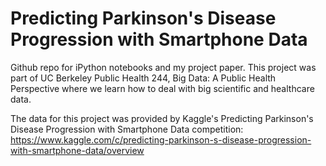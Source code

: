 # Predicting Parkinson's Disease Progression with Smartphone Data

Github repo for iPython notebooks and my project paper. This project was part of UC Berkeley Public Health 244, Big Data: A Public Health Perspective where we learn how to deal with big scientific and healthcare data.

The data for this project was provided by Kaggle's Predicting Parkinson's Disease Progression with Smartphone Data competition:
https://www.kaggle.com/c/predicting-parkinson-s-disease-progression-with-smartphone-data/overview
